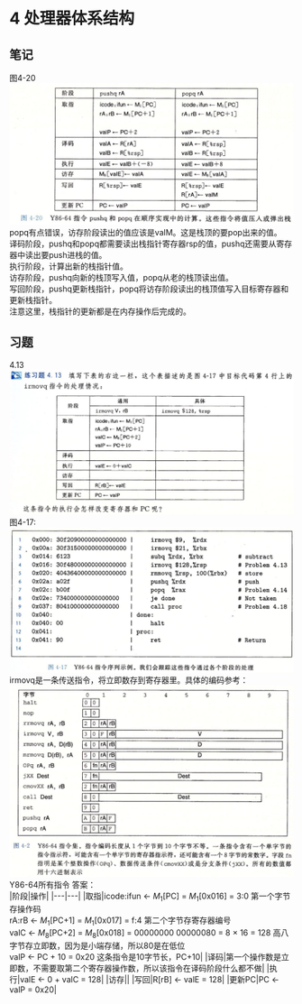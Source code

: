 # 4 处理器体系结构

## 笔记

图4-20
![图4-20](image-3.png)
popq有点错误，访存阶段读出的值应该是valM。这是栈顶的要pop出来的值。     
译码阶段，pushq和popq都需要读出栈指针寄存器rsp的值，pushq还需要从寄存器中读出要push进栈的值。   
执行阶段，计算出新的栈指针值。  
访存阶段，pushq向新的栈顶写入值，popq从老的栈顶读出值。  
写回阶段，pushq更新栈指针，popq将访存阶段读出的栈顶值写入目标寄存器和更新栈指针。   
注意这里，栈指针的更新都是在内存操作后完成的。

## 习题

4.13
![题目4.13](image.png)
图4-17:
![图4-17](image-1.png)
irmovq是一条传送指令，将立即数存到寄存器里。具体的编码参考：
![Y86-64指令集](image-2.png)
Y86-64所有指令
答案：  
|阶段|操作|
|---|---|
|取指|icode:ifun $\leftarrow$ $M_1$[PC] = $M_1$[0x016] = 3:0 第一个字节存操作码<br>rA:rB $\leftarrow$ $M_1$[PC+1] = $M_1$[0x017] = f:4 第二个字节存寄存器编号<br>valC $\leftarrow$ $M_8$[PC+2] = $M_8$[0x018] = 00000000 00000080 = 8 $\times$ 16 = 128 高八字节存立即数，因为是小端存储，所以80是在低位<br>valP $\leftarrow$ PC + 10 = 0x20 这条指令是10字节长，PC+10|
|译码|第一个操作数是立即数，不需要取第二个寄存器操作数，所以该指令在译码阶段什么都不做|
|执行|valE $\leftarrow$ 0 + valC = 128|
|访存||
|写回|R[rB] $\leftarrow$ valE = 128|
|更新PC|PC $\leftarrow$ valP = 0x20|
